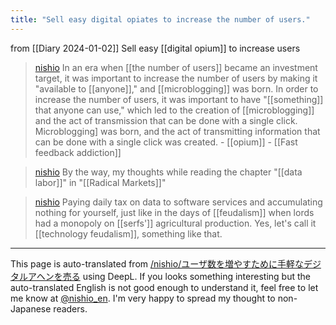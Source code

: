 ```yaml
---
title: "Sell easy digital opiates to increase the number of users."
---
```


from  [[Diary 2024-01-02]]
Sell easy [[digital opium]] to increase users
> [nishio](https://twitter.com/nishio/status/1742058951297175990/quick_promote_web/intro) In an era when [[the number of users]] became an investment target, it was important to increase the number of users by making it "available to [[anyone]]," and [[microblogging]] was born. In order to increase the number of users, it was important to have "[[something]] that anyone can use," which led to the creation of [[microblogging]] and the act of transmission that can be done with a single click. Microblogging] was born, and the act of transmitting information that can be done with a single click was created.
    - [[opium]]
    - [[Fast feedback addiction]]

> [nishio](https://twitter.com/nishio/status/1742065899123917208) By the way, my thoughts while reading the chapter "[[data labor]]" in "[[Radical Markets]]"

> [nishio](https://twitter.com/nishio/status/1742066888518287662) Paying daily tax on data to software services and accumulating nothing for yourself, just like in the days of [[feudalism]] when lords had a monopoly on [[serfs']] agricultural production. Yes, let's call it [[technology feudalism]], something like that.


---
This page is auto-translated from [/nishio/ユーザ数を増やすために手軽なデジタルアヘンを売る](https://scrapbox.io/nishio/ユーザ数を増やすために手軽なデジタルアヘンを売る) using DeepL. If you looks something interesting but the auto-translated English is not good enough to understand it, feel free to let me know at [@nishio_en](https://twitter.com/nishio_en). I'm very happy to spread my thought to non-Japanese readers.